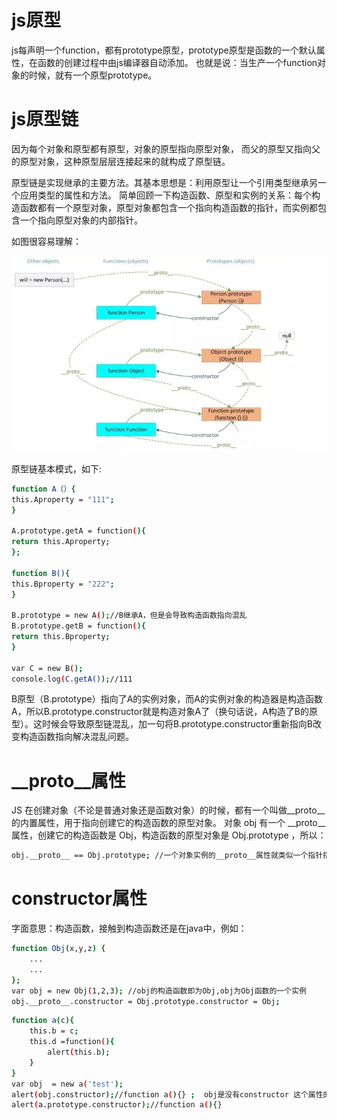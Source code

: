 # js原型
  js每声明一个function，都有prototype原型，prototype原型是函数的一个默认属性，在函数的创建过程中由js编译器自动添加。
也就是说：当生产一个function对象的时候，就有一个原型prototype。

# js原型链
  因为每个对象和原型都有原型，对象的原型指向原型对象，
而父的原型又指向父的原型对象，这种原型层层连接起来的就构成了原型链。
  
  原型链是实现继承的主要方法。其基本思想是：利用原型让一个引用类型继承另一个应用类型的属性和方法。
简单回顾一下构造函数、原型和实例的关系：每个构造函数都有一个原型对象，原型对象都包含一个指向构造函数的指针，而实例都包含一个指向原型对象的内部指针。

如图很容易理解：

![原型链](../图片/原型链.jpg)

原型链基本模式，如下:
```bash
function A（）{
this.Aproperty = "111";
}

A.prototype.getA = function(){
return this.Aproperty;
};

function B(){
this.Bproperty = "222";
}

B.prototype = new A();//B继承A，但是会导致构造函数指向混乱
B.prototype.getB = function(){
return this.Bproperty;
}

var C = new B();
console.log(C.getA());//111
```
B原型（B.prototype）指向了A的实例对象，而A的实例对象的构造器是构造函数A，所以B.prototype.constructor就是构造对象A了（换句话说，A构造了B的原型）。这时候会导致原型链混乱，加一句将B.prototype.constructor重新指向B改变构造函数指向解决混乱问题。

# __proto__属性

JS 在创建对象（不论是普通对象还是函数对象）的时候，都有一个叫做__proto__ 的内置属性，用于指向创建它的构造函数的原型对象。
对象 obj 有一个 __proto__属性，创建它的构造函数是 Obj，构造函数的原型对象是 Obj.prototype ，所以：
```bash
obj.__proto__ == Obj.prototype; //一个对象实例的__proto__属性就类似一个指针指向的是该实例的原型对象。
```

# constructor属性

字面意思：构造函数，接触到构造函数还是在java中，例如：
```bash
function Obj(x,y,z) {
	...
	...
};
var obj = new Obj(1,2,3); //obj的构造函数即为Obj,obj为Obj函数的一个实例
obj.__proto__.constructor = Obj.prototype.constructor = Obj;
```

```bash 
function a(c){
    this.b = c;
    this.d =function(){
        alert(this.b);
    }
}
var obj  = new a('test');
alert(obj.constructor);//function a(){} ;  obj是没有constructor 这个属性的，但是 obj.__proto__ = a.prototype;就从a.prototype中寻找，而 a.prototype.constructor 是就a，所有两者的结果是一一样的.
alert(a.prototype.constructor);//function a(){}
```






